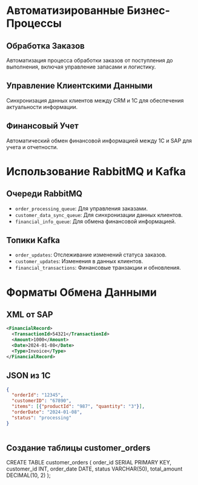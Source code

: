 # Автоматизированные Бизнес-Процессы

## Обработка Заказов
Автоматизация процесса обработки заказов от поступления до выполнения, включая управление запасами и логистику.

## Управление Клиентскими Данными
Синхронизация данных клиентов между CRM и 1C для обеспечения актуальности информации.

## Финансовый Учет
Автоматический обмен финансовой информацией между 1C и SAP для учета и отчетности.

# Использование RabbitMQ и Kafka

## Очереди RabbitMQ
- `order_processing_queue`: Для управления заказами.
- `customer_data_sync_queue`: Для синхронизации данных клиентов.
- `financial_info_queue`: Для обмена финансовой информацией.

## Топики Kafka
- `order_updates`: Отслеживание изменений статуса заказов.
- `customer_updates`: Изменения в данных клиентов.
- `financial_transactions`: Финансовые транзакции и обновления.

# Форматы Обмена Данными  


## XML от SAP   
  
```xml
<FinancialRecord>
  <TransactionId>54321</TransactionId>
  <Amount>1000</Amount>
  <Date>2024-01-08</Date>
  <Type>Invoice</Type>
</FinancialRecord>
```  
  
  
## JSON из 1C
```json
{
  "orderId": "12345",
  "customerID": "67890",
  "items": [{"productId": "987", "quantity": "3"}],
  "orderDate": "2024-01-08",
  "status": "processing"
}  
  
```
  
    
## Создание таблицы customer_orders
  
CREATE TABLE customer_orders (
    order_id SERIAL PRIMARY KEY,
    customer_id INT,
    order_date DATE,
    status VARCHAR(50),
    total_amount DECIMAL(10, 2)
);

